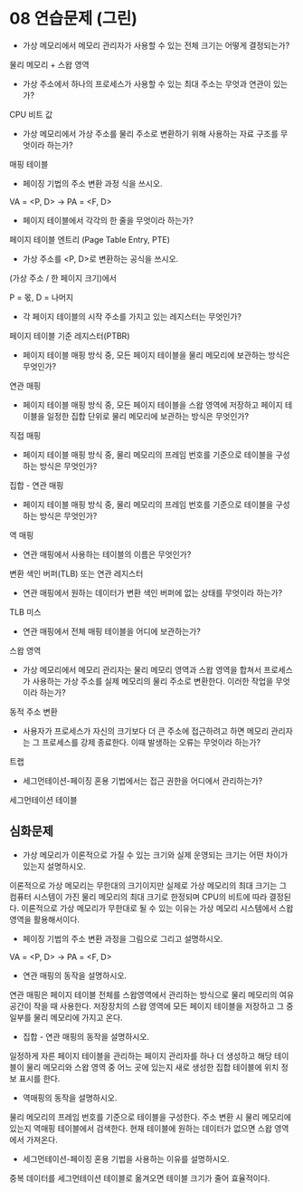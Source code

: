 # 08 연습문제 (그린)

- 가상 메모리에서 메모리 관리자가 사용할 수 있는 전체 크기는 어떻게 결정되는가?

물리 메모리 + 스왑 영역 

- 가상 주소에서 하나의 프로세스가 사용할 수 있는 최대 주소는 무엇과 연관이 있는가?

CPU 비트 값 

- 가상 메모리에서 가상 주소를 물리 주소로 변환하기 위해 사용하는 자료 구조를 무엇이라 하는가?

매핑 테이블 

- 페이징 기법의 주소 변환 과정 식을 쓰시오.

VA = <P, D> → PA = <F, D> 

- 페이지 테이블에서 각각의 한 줄을 무엇이라 하는가?

페이지 테이블 엔트리 (Page Table Entry, PTE)

- 가상 주소를 <P, D>로 변환하는 공식을 쓰시오.

(가상 주소 / 한 페이지 크기)에서 

P = 몫, D = 나머지 

- 각 페이지 테이블의 시작 주소를 가지고 있는 레지스터는 무엇인가?

페이지 테이블 기준 레지스터(PTBR)

- 페이지 테이블 매핑 방식 중, 모든 페이지 테이블을 물리 메모리에 보관하는 방식은 무엇인가?

연관 매핑 

- 페이지 테이블 매핑 방식 중, 모든 페이지 테이블을 스왑 영역에 저장하고 페이지 테이블을 일정한 집합 단위로 물리 메모리에 보관하는 방식은 무엇인가?

직접 매핑 

- 페이지 테이블 매핑 방식 중, 물리 메모리의 프레임 번호를 기준으로 테이블을 구성하는 방식은 무엇인가?

집합 - 연관 매핑 

- 페이지 테이블 매핑 방식 중, 물리 메모리의 프레임 번호를 기준으로 테이블을 구성하는 방식은 무엇인가?

역 매핑 

- 연관 매핑에서 사용하는 테이블의 이름은 무엇인가?

변환 색인 버퍼(TLB) 또는 연관 레지스터 

- 연관 매핑에서 원하는 데이터가 변환 색인 버퍼에 없는 상태를 무엇이라 하는가?

TLB 미스

- 연관 매핑에서 전체 매핑 테이블을 어디에 보관하는가?

스왑 영역 

- 가상 메모리에서 메모리 관리자는 물리 메모리 영역과 스왑 영역을 합쳐서 프로세스가 사용하는 가상 주소를 실제 메모리의 물리 주소로 변환한다. 이러한 작업을 무엇이라 하는가?

동적 주소 변환 

- 사용자가 프로세스가 자신의 크기보다 더 큰 주소에 접근하려고 하면 메모리 관리자는 그 프로세스를 강제 종료한다. 이때 발생하는 오류는 무엇이라 하는가?

트랩 

- 세그먼테이션-페이징 혼용 기법에서는 접근 권한을 어디에서 관리하는가?

세그먼테이션 테이블 

## 심화문제

- 가상 메모리가 이론적으로 가질 수 있는 크기와 실제 운영되는 크기는 어떤 차이가 있는지 설명하시오.

이론적으로 가상 메모리는 무한대의 크기이지만 실제로 가상 메모리의 최대 크기는 그 컴퓨터 시스템이 가진 물리 메모리의 최대 크기로 한정되며 CPU의 비트에 따라 결정된다. 이론적으로 가상 메모리가 무한대로 될 수 있는 이유는 가상 메모리 시스템에서 스왑 영역을 활용해서이다. 

- 페이징 기법의 주소 변환 과정을 그림으로 그리고 설명하시오.

VA = <P, D> → PA = <F, D> 

- 연관 매핑의 동작을 설명하시오.

연관 매핑은 페이지 테이블 전체를 스왑영역에서 관리하는 방식으로 물리 메모리의 여유 공간이 작을 때 사용한다. 저장장치의 스왑 영역에 모든 페이지 테이블을 저장하고 그 중 일부를 물리 메모리에 가지고 온다. 

- 집합 - 연관 매핑의 동작을 설명하시오.

일정하게 자른 페이지 테이블을 관리하는 페이지 관리자를 하나 더 생성하고 해당 테이블이 물리 메모리와 스왑 영역 중 어느 곳에 있는지 새로 생성한 집합 테이블에 위치 정보 표시를 한다. 

- 역매핑의 동작을 설명하시오.

물리 메모리의 프레임 번호를 기준으로 테이블을 구성한다. 주소 변환 시 물리 메모리에 있는지 역매핑 테이블에서 검색한다. 현재 테이블에 원하는 데이터가 없으면 스왑 영역에서 가져온다. 

- 세그먼테이션-페이징 혼용 기법을 사용하는 이유를 설명하시오.

중복 데이터를 세그먼테이션 테이블로 옮겨오면 테이블 크기가 줄어 효율적이다.